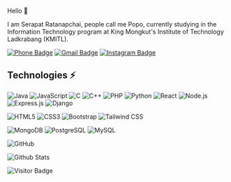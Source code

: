 Hello 👋

I am Serapat Ratanapchai, people call me Popo, currently studying in the Information Technology program at King Mongkut's Institute of Technology Ladkrabang (KMITL).

[![Phone Badge](https://img.shields.io/badge/-+6692327959-blue?style=flat-square&logo=Phone&logoColor=white&link=tel:+66812345678)](tel:+6692327959)
[![Gmail Badge](https://img.shields.io/badge/-pp811010@gmail.com-c14438?style=flat-square&logo=Gmail&logoColor=white&link=mailto:pp811010@gmail.com)](mailto:kanna6501@gmail.com)
[![Instagram Badge](https://img.shields.io/badge/-riicpopo-purple?style=flat-square&logo=instagram&logoColor=white&link=https://instagram.com/riicpopo/)](https://instagram.com/kanna6501)

##  Technologies ⚡

![Java](https://img.shields.io/badge/-Java-black?style=flat-square&logo=java)
![JavaScript](https://img.shields.io/badge/-JavaScript-black?style=flat-square&logo=javascript)
![C](https://img.shields.io/badge/-C-black?style=flat-square&logo=c)
![C++](https://img.shields.io/badge/-C++-black?style=flat-square&logo=cplusplus)
![PHP](https://img.shields.io/badge/-PHP-black?style=flat-square&logo=php)
![Python](https://img.shields.io/badge/-Python-black?style=flat-square&logo=Python)
![React](https://img.shields.io/badge/-React-black?style=flat-square&logo=react)
![Node.js](https://img.shields.io/badge/-Node.js-black?style=flat-square&logo=node.js)
![Express.js](https://img.shields.io/badge/-Express.js-black?style=flat-square&logo=express)
![Django](https://img.shields.io/badge/-Django-black?style=flat-square&logo=django)



![HTML5](https://img.shields.io/badge/-HTML5-E34F26?style=flat-square&logo=html5&logoColor=white)
![CSS3](https://img.shields.io/badge/-CSS3-1572B6?style=flat-square&logo=css3)
![Bootstrap](https://img.shields.io/badge/-Bootstrap-563D7C?style=flat-square&logo=bootstrap)
![Tailwind CSS](https://img.shields.io/badge/-Tailwind%20CSS-black?style=flat-square&logo=tailwindcss)

![MongoDB](https://img.shields.io/badge/-MongoDB-black?style=flat-square&logo=mongodb)
![PostgreSQL](https://img.shields.io/badge/-PostgreSQL-336791?style=flat-square&logo=postgresql)
![MySQL](https://img.shields.io/badge/-MySQL-black?style=flat-square&logo=mysql)



![GitHub](https://img.shields.io/badge/-GitHub-181717?style=flat-square&logo=github)

![Github Stats](https://github-readme-stats.vercel.app/api?username=pp811010&count_private=true&show_icons=true&include_all_commits=true)

![Visitor Badge](https://visitor-badge.laobi.icu/badge?page_id=aemmadi.aemmadi)



<br />
<br />

